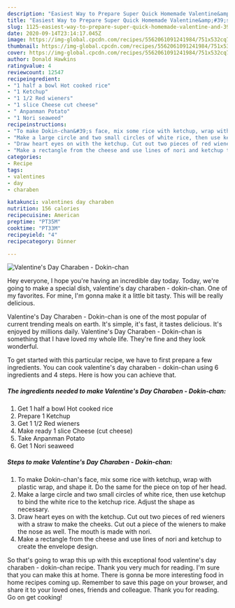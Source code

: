 ```yaml
---
description: "Easiest Way to Prepare Super Quick Homemade Valentine&amp;#39;s Day Charaben - Dokin-chan"
title: "Easiest Way to Prepare Super Quick Homemade Valentine&amp;#39;s Day Charaben - Dokin-chan"
slug: 1125-easiest-way-to-prepare-super-quick-homemade-valentine-and-39-s-day-charaben-dokin-chan
date: 2020-09-14T23:14:17.045Z
image: https://img-global.cpcdn.com/recipes/5562061091241984/751x532cq70/valentines-day-charaben-dokin-chan-recipe-main-photo.jpg
thumbnail: https://img-global.cpcdn.com/recipes/5562061091241984/751x532cq70/valentines-day-charaben-dokin-chan-recipe-main-photo.jpg
cover: https://img-global.cpcdn.com/recipes/5562061091241984/751x532cq70/valentines-day-charaben-dokin-chan-recipe-main-photo.jpg
author: Donald Hawkins
ratingvalue: 4
reviewcount: 12547
recipeingredient:
- "1 half a bowl Hot cooked rice"
- "1 Ketchup"
- "1 1/2 Red wieners"
- "1 slice Cheese cut cheese"
- " Anpanman Potato"
- "1 Nori seaweed"
recipeinstructions:
- "To make Dokin-chan&#39;s face, mix some rice with ketchup, wrap with plastic wrap, and shape it. Do the same for the piece on top of her head."
- "Make a large circle and two small circles of white rice, then use ketchup to bind the white rice to the ketchup rice. Adjust the shape as necessary."
- "Draw heart eyes on with the ketchup. Cut out two pieces of red wieners with a straw to make the cheeks. Cut out a piece of the wieners to make the nose as well. The mouth is made with nori."
- "Make a rectangle from the cheese and use lines of nori and ketchup to create the envelope design."
categories:
- Recipe
tags:
- valentines
- day
- charaben

katakunci: valentines day charaben 
nutrition: 156 calories
recipecuisine: American
preptime: "PT35M"
cooktime: "PT33M"
recipeyield: "4"
recipecategory: Dinner

---
```



![Valentine&#39;s Day Charaben - Dokin-chan](https://img-global.cpcdn.com/recipes/5562061091241984/751x532cq70/valentines-day-charaben-dokin-chan-recipe-main-photo.jpg)

Hey everyone, I hope you're having an incredible day today. Today, we're going to make a special dish, valentine&#39;s day charaben - dokin-chan. One of my favorites. For mine, I'm gonna make it a little bit tasty. This will be really delicious.

Valentine&#39;s Day Charaben - Dokin-chan is one of the most popular of current trending meals on earth. It's simple, it's fast, it tastes delicious. It's enjoyed by millions daily. Valentine&#39;s Day Charaben - Dokin-chan is something that I have loved my whole life. They're fine and they look wonderful.




To get started with this particular recipe, we have to first prepare a few ingredients. You can cook valentine&#39;s day charaben - dokin-chan using 6 ingredients and 4 steps. Here is how you can achieve that.

<!--inarticleads1-->

##### The ingredients needed to make Valentine&#39;s Day Charaben - Dokin-chan:

1. Get 1 half a bowl Hot cooked rice
1. Prepare 1 Ketchup
1. Get 1 1/2 Red wieners
1. Make ready 1 slice Cheese (cut cheese)
1. Take  Anpanman Potato
1. Get 1 Nori seaweed




<!--inarticleads2-->

##### Steps to make Valentine&#39;s Day Charaben - Dokin-chan:

1. To make Dokin-chan&#39;s face, mix some rice with ketchup, wrap with plastic wrap, and shape it. Do the same for the piece on top of her head.
1. Make a large circle and two small circles of white rice, then use ketchup to bind the white rice to the ketchup rice. Adjust the shape as necessary.
1. Draw heart eyes on with the ketchup. Cut out two pieces of red wieners with a straw to make the cheeks. Cut out a piece of the wieners to make the nose as well. The mouth is made with nori.
1. Make a rectangle from the cheese and use lines of nori and ketchup to create the envelope design.




So that's going to wrap this up with this exceptional food valentine&#39;s day charaben - dokin-chan recipe. Thank you very much for reading. I'm sure that you can make this at home. There is gonna be more interesting food in home recipes coming up. Remember to save this page on your browser, and share it to your loved ones, friends and colleague. Thank you for reading. Go on get cooking!
